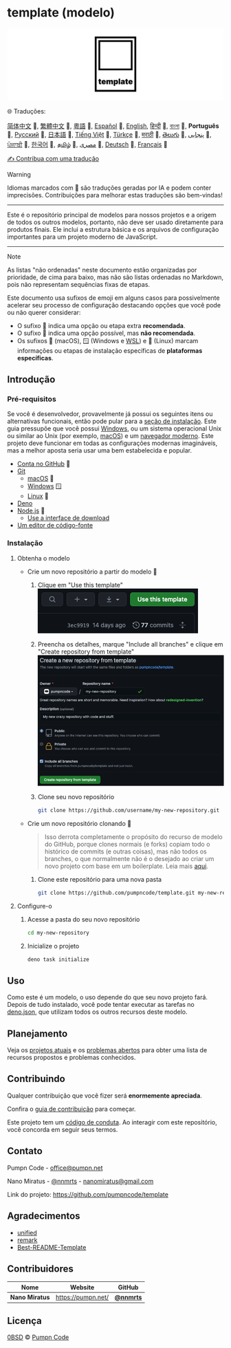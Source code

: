 # template (modelo)

[![logo do pumpncode/template][logo-wide]][self]

🌐 Traduções:

[简体中文][readme-zh-cn] 🤖,
[繁體中文][readme-zh-tw] 🤖,
[粵語][readme-zh-hk] 🤖,
[Español][readme-es] 🤖,
[English][readme-en],
[हिन्दी][readme-hi] 🤖,
[বাংলা][readme-bn] 🤖,
**Português** 🤖,
[Русский][readme-ru] 🤖,
[日本語][readme-ja] 🤖,
[Tiếng Việt][readme-vi] 🤖,
[Türkçe][readme-tr] 🤖,
[मराठी][readme-mr] 🤖,
[తెలుగు][readme-te] 🤖,
[پنجابی][readme-pa-Arab] 🤖,
[ਪੰਜਾਬੀ][readme-pa] 🤖,
[한국어][readme-ko] 🤖,
[தமிழ்][readme-ta] 🤖,
[مصرى][readme-arz] 🤖,
[Deutsch][readme-de] 🤖,
[Français][readme-fr] 🤖

[✍️ Contribua com uma tradução][contribute-translation]

> [!WARNING]
> Idiomas marcados com 🤖 são traduções geradas por IA e podem conter imprecisões. Contribuições para melhorar estas traduções são bem-vindas!

---

Este é o repositório principal de modelos para nossos projetos e a origem de todos os outros modelos, portanto, não deve ser usado diretamente para produtos finais. Ele inclui a estrutura básica e os arquivos de configuração importantes para um projeto moderno de JavaScript.

---

> [!NOTE]
> As listas "não ordenadas" neste documento estão organizadas por prioridade, de cima para baixo, mas não são listas ordenadas no Markdown, pois não representam sequências fixas de etapas.
>
> Este documento usa sufixos de emoji em alguns casos para possivelmente acelerar seu processo de configuração destacando opções que você pode ou não querer considerar:
>
> - O sufixo 💎 indica uma opção ou etapa extra **recomendada**.
> - O sufixo 🤡 indica uma opção possível, mas **não recomendada**.
> - Os sufixos 🍎 (macOS), 🪟 (Windows e [WSL][wsl]) e 🐧 (Linux) marcam informações ou etapas de instalação específicas de **plataformas específicas**.

## Introdução

### Pré-requisitos

Se você é desenvolvedor, provavelmente já possui os seguintes itens ou alternativas funcionais, então pode pular para a [seção de instalação][installation]. Este guia pressupõe que você possui [Windows][windows], ou um sistema operacional Unix ou similar ao Unix (por exemplo, [macOS][mac-os]) e um [navegador moderno][browsehappy]. Este projeto deve funcionar em todas as configurações modernas imagináveis, mas a melhor aposta seria usar uma bem estabelecida e popular.

- [Conta no GitHub][github-join] 💎
- [Git][git]
	- [macOS][git-macos] 🍎
	- [Windows][git-windows] 🪟
	- [Linux][git-linux] 🐧
- [Deno][deno]
- [Node.js][node-js] 💎
	- [Use a interface de download][node-js-download]
- [Um editor de código-fonte][source-code-editors]

### Instalação

1. Obtenha o modelo
	- Crie um novo repositório a partir do modelo 💎
		1. Clique em "Use this template"
			![Captura de tela do botão "Use this template"][screenshot-use-template]
		2. Preencha os detalhes, marque "Include all branches" e clique em "Create repository from template"
			![Captura de tela da tela de criação de um novo repositório a partir do modelo][screenshot-create-from-template]
		3. Clone seu novo repositório

			```sh
			git clone https://github.com/username/my-new-repository.git
			```

	- Crie um novo repositório clonando 🤡
		> Isso derrota completamente o propósito do recurso de modelo do GitHub, porque clones normais (e forks) copiam todo o histórico de commits (e outras coisas), mas não todos os branches, o que normalmente não é o desejado ao criar um novo projeto com base em um boilerplate. Leia mais [aqui][github-docs-template].
		1. Clone este repositório para uma nova pasta

			```sh
			git clone https://github.com/pumpncode/template.git my-new-repository
			```

2. Configure-o
	1. Acesse a pasta do seu novo repositório

		```sh
		cd my-new-repository
		```

	2. Inicialize o projeto

		```sh
		deno task initialize
		```

## Uso

Como este é um modelo, o uso depende do que seu novo projeto fará. Depois de tudo instalado, você pode tentar executar as tarefas no [deno.json][deno-json], que utilizam todos os outros recursos deste modelo.

## Planejamento

Veja os [projetos atuais][projects] e os [problemas abertos][issues] para obter uma lista de recursos propostos e problemas conhecidos.

## Contribuindo

Qualquer contribuição que você fizer será **enormemente apreciada**.

Confira o [guia de contribuição][contributing] para começar.

Este projeto tem um [código de conduta][code-of-conduct]. Ao interagir com este repositório, você concorda em seguir seus termos.

## Contato

Pumpn Code - <office@pumpn.net>

Nano Miratus - [@nnmrts][nnmrts-github] - <nanomiratus@gmail.com>

Link do projeto: <https://github.com/pumpncode/template>

## Agradecimentos

- [unified][unified]
- [remark][remark]
- [Best-README-Template][best-readme-tempplate]

## Contribuidores

| Nome | Website | GitHub |
| -- | -- | -- |
| **Nano Miratus** | <https://pumpn.net/> | [**@nnmrts**][nnmrts-github] |

## Licença

[0BSD][license] © [Pumpn Code][pumpn-website]

[logo-wide]: /media/images/logo/wide.svg
[self]: https://github.com/pumpncode/template
[readme-zh-cn]: /docs/zh-CN/readme.md
[readme-zh-tw]: /docs/zh-TW/readme.md
[readme-zh-hk]: /docs/zh-HK/readme.md
[readme-es]: /docs/es/readme.md
[readme-en]: /readme.md
[readme-hi]: /docs/hi/readme.md
[readme-bn]: /docs/bn/readme.md
[readme-ru]: /docs/ru/readme.md
[readme-ja]: /docs/ja/readme.md
[readme-vi]: /docs/vi/readme.md
[readme-tr]: /docs/tr/readme.md
[readme-mr]: /docs/mr/readme.md
[readme-te]: /docs/te/readme.md
[readme-pa-Arab]: /docs/pa-Arab/readme.md
[readme-pa]: /docs/pa/readme.md
[readme-ko]: /docs/ko/readme.md
[readme-ta]: /docs/ta/readme.md
[readme-arz]: /docs/arz/readme.md
[readme-de]: /docs/de/readme.md
[readme-fr]: /docs/fr/readme.md
[contribute-translation]: https://github.com/pumpncode/.github/blob/main/contributing.md#translations
[wsl]: https://docs.microsoft.com/en-us/windows/wsl/about
[installation]: #instalação
[windows]: https://www.microsoft.com/windows
[mac-os]: https://www.apple.com/macos
[browsehappy]: https://browsehappy.com
[github-join]: https://github.com/join
[git]: https://git-scm.com
[git-macos]: https://git-scm.com/download/mac
[git-windows]: https://git-scm.com/download/win
[git-linux]: https://git-scm.com/download/linux
[deno]: https://deno.com
[node-js]: https://nodejs.org
[node-js-download]: https://nodejs.org/en/download
[source-code-editors]: https://en.wikipedia.org/wiki/Source-code_editor#Notable_examples
[screenshot-use-template]: /media/images/screenshots/use-template.png
[screenshot-create-from-template]: /media/images/screenshots/create-from-template.png
[github-docs-template]: https://docs.github.com/en/free-pro-team@latest/github/creating-cloning-and-archiving-repositories/creating-a-repository-from-a-template#about-repository-templates
[deno-json]: /deno.json
[projects]: https://github.com/pumpncode/template/projects
[issues]: https://github.com/pumpncode/template/issues
[contributing]: https://github.com/pumpncode/.github/contributing.md
[code-of-conduct]: https://github.com/pumpncode/.github/code-of-conduct.md
[nnmrts-github]: https://github.com/nnmrts
[unified]: https://unifiedjs.com
[remark]: https://github.com/remarkjs
[best-readme-tempplate]: https://github.com/othneildrew/Best-README-Template
[license]: /license.md
[pumpn-website]: https://pumpn.net
